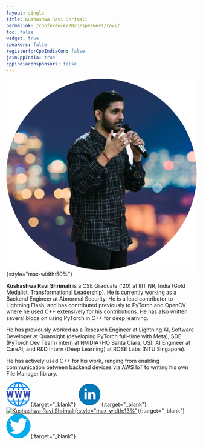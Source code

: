 ```yaml
---
layout: single
title: Kushashwa Ravi Shrimali
permalink: /conference/2023/speakers/ravi/
toc: false
widget: true
speakers: false
registerforCppIndiaCon: false
joinCppIndia: true
cppindiaconsponsors: false
---
```

![Kushashwa Ravi Shrimali](/conference/2023/graphics/speakers/ravi.png "Kushashwa Ravi Shrimali"){:style="max-width:50%"}

**Kushashwa Ravi Shrimali** is a CSE Graduate ('20) at IIIT NR, India (Gold Medalist, Transformational Leadership). He is currently working as a Backend Engineer at Abnormal Security. He is a lead contributor to Lightning Flash, and has contributed previously to PyTorch and OpenCV where he used C++ extensively for his contributions. He has also written several blogs on using PyTorch in C++ for deep learning. 
 
He has previously worked as a Research Engineer at Lightning AI, Software Developer at Quansight (developing PyTorch full-time with Meta), SDE (PyTorch Dev Team) intern at NVIDIA (HQ Santa Clara, US), AI Engineer at CareAI, and R&D Intern (Deep Learning) at ROSE Labs (NTU Singapore). 
 
He has actively used C++ for his work, ranging from enabling communication between backend devices via AWS IoT to writing his own File Manager library. 

[![Kushashwa Ravi Shrimali](/assets/images/www.png "Kushashwa Ravi Shrimali")](http://krshrimali.github.io/){:target="_blank"}
[![Kushashwa Ravi Shrimali](/assets/images/linkedin.png "Kushashwa Ravi Shrimali")](https://www.linkedin.com/in/kushashwa-ravi-shrimali-b6780152/){:target="_blank"}
[![Kushashwa Ravi Shrimali](https://github.githubassets.com/images/modules/logos_page/GitHub-Mark.png "Kushashwa Ravi Shrimali"){:style="max-width:13%"}](https://github.com/krshrimali){:target="_blank"}
[![Kushashwa Ravi Shrimali](/assets/images/twitter.png "Kushashwa Ravi Shrimali")](https://twitter.com/kushashwa){:target="_blank"}
<pre>











































</pre>